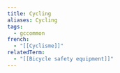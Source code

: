 ```yaml
---
title: Cycling
aliases: Cycling
tags:
  - gccommon
french:
  - "[[Cyclisme]]"
relatedTerm:
  - "[[Bicycle safety equipment]]"
---
```

